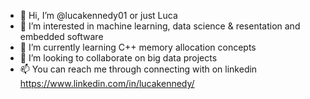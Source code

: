 - 👋 Hi, I’m @lucakennedy01 or just Luca
- 👀 I’m interested in machine learning, data science & resentation and embedded software
- 🌱 I’m currently learning C++ memory allocation concepts
- 💞️ I’m looking to collaborate on big data projects
- 📫 You can reach me through connecting with on linkedin https://www.linkedin.com/in/lucakennedy/
